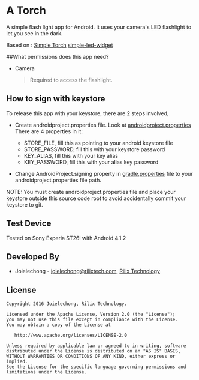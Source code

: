 A Torch
=========================
A simple flash light app for Android.
It uses your camera's LED flashlight to let you see in the dark.

Based on :
 [Simple Torch](https://github.com/jomo/SimpleTorch) 
 [simple-led-widget](https://github.com/rahatarmanahmed/simple-led-widget)

##What permissions does this app need?
* Camera

    > Required to access the flashlight.


## How to sign with keystore 
To release this app with your keystore, there are 2 steps involved,
 - Create androidproject.properties file. Look at [androidproject.properties](https://github.com/joielechong/SimpleFlashLight/raw/master/androidproject.properties)
There are 4 properties in it:
    - STORE_FILE, fill this as pointing to your android keystore file
    - STORE_PASSWORD, fill this with your keystore password
    - KEY_ALIAS, fill this with your key alias
    - KEY_PASSWORD, fill this with your alias key password


 - Change AndroidProject.signing property in [gradle.properties](https://github.com/joielechong/SimpleFlashLight/raw/master/gradle.properties) file to your androidproject.properties file path.
 
 NOTE: You must create androidproject.properties file and place your keystore outside this source code root to avoid accidentally commit your keystore to git.

 
## Test Device
Tested on Sony Experia ST26i with Android 4.1.2


Developed By
------------

* Joielechong - <joielechong@rilixtech.com>, [Rilix Technology](www.rilixtech.com)


License
--------

    Copyright 2016 Joielechong, Rilix Technology.

    Licensed under the Apache License, Version 2.0 (the "License");
    you may not use this file except in compliance with the License.
    You may obtain a copy of the License at

       http://www.apache.org/licenses/LICENSE-2.0

    Unless required by applicable law or agreed to in writing, software
    distributed under the License is distributed on an "AS IS" BASIS,
    WITHOUT WARRANTIES OR CONDITIONS OF ANY KIND, either express or implied.
    See the License for the specific language governing permissions and
    limitations under the License.
